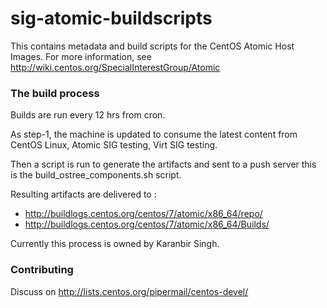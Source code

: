 # sig-atomic-buildscripts

This contains metadata and build scripts for the CentOS Atomic Host
Images.  For more information, see
http://wiki.centos.org/SpecialInterestGroup/Atomic

### The build process

Builds are run every 12 hrs from cron. 

As step-1, the machine is updated to consume the latest content from 
CentOS Linux, Atomic SIG testing, Virt SIG testing.

Then a script is run to generate the artifacts and sent to a push server
this is the build_ostree_components.sh script.

Resulting artifacts are delivered to :
 * http://buildlogs.centos.org/centos/7/atomic/x86_64/repo/
 * http://buildlogs.centos.org/centos/7/atomic/x86_64/Builds/

Currently this process is owned by Karanbir Singh.

### Contributing

Discuss on http://lists.centos.org/pipermail/centos-devel/



